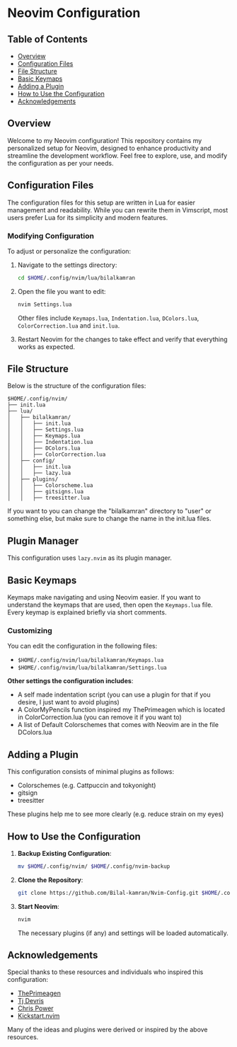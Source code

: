 # Neovim Configuration

## Table of Contents
- [Overview](#overview)
- [Configuration Files](#configuration-files)
- [File Structure](#file-structure)
- [Basic Keymaps](#basic-keymaps)
- [Adding a Plugin](#adding-a-plugin)
- [How to Use the Configuration](#how-to-use-the-configuration)
- [Acknowledgements](#acknowledgements)

## Overview
Welcome to my Neovim configuration! This repository contains my personalized setup for Neovim, designed to enhance productivity and streamline the development workflow. Feel free to explore, use, and modify the configuration as per your needs.

## Configuration Files
The configuration files for this setup are written in Lua for easier management and readability. While you can rewrite them in Vimscript, most users prefer Lua for its simplicity and modern features.

### Modifying Configuration
To adjust or personalize the configuration:

1. Navigate to the settings directory:
   ```sh
   cd $HOME/.config/nvim/lua/bilalkamran
   ```
2. Open the file you want to edit:
   ```sh
   nvim Settings.lua
   ```
   Other files include `Keymaps.lua`, `Indentation.lua`, `DColors.lua`, `ColorCorrection.lua` and `init.lua`.

3. Restart Neovim for the changes to take effect and verify that everything works as expected.

## File Structure
Below is the structure of the configuration files:

```
$HOME/.config/nvim/
├── init.lua
├── lua/
│   ├── bilalkamran/
│   │   ├── init.lua
│   │   ├── Settings.lua
│   │   ├── Keymaps.lua
│   │   ├── Indentation.lua
│   │   ├── DColors.lua
│   │   ├── ColorCorrection.lua
│   ├── config/
│   │   ├── init.lua
│   │   ├── lazy.lua
│   ├── plugins/
│   │   ├── Colorscheme.lua
│   │   ├── gitsigns.lua
│   │   ├── treesitter.lua
```
If you want to you can change the "bilalkamran" directory to "user" or something else, but make sure to change the name in the init.lua files.

## Plugin Manager
This configuration uses `lazy.nvim` as its plugin manager.

## Basic Keymaps
Keymaps make navigating and using Neovim easier. If you want to understand the keymaps that are used,
then open the `Keymaps.lua` file. Every keymap is explained briefly via short comments.

### Customizing
You can edit the configuration in the following files:
- `$HOME/.config/nvim/lua/bilalkamran/Keymaps.lua`
- `$HOME/.config/nvim/lua/bilalkamran/Settings.lua`

**Other settings the configuration includes**:
- A self made indentation script (you can use a plugin for that if you desire, I just want to avoid plugins)
- A ColorMyPencils function inspired my ThePrimeagen which is located in ColorCorrection.lua (you can remove it if you want to)
- A list of Default Colorschemes that comes with Neovim are in the file DColors.lua

## Adding a Plugin
This configuration consists of minimal plugins as follows:
- Colorschemes (e.g. Cattpuccin and tokyonight)
- gitsign
- treesitter

These plugins help me to see more clearly (e.g. reduce strain on my eyes)

## How to Use the Configuration

1. **Backup Existing Configuration**:
   ```sh
   mv $HOME/.config/nvim/ $HOME/.config/nvim-backup
   ```
2. **Clone the Repository**:
   ```sh
   git clone https://github.com/Bilal-kamran/Nvim-Config.git $HOME/.config/nvim
   ```
3. **Start Neovim**:
   ```sh
   nvim
   ```
   The necessary plugins (if any) and settings will be loaded automatically.

## Acknowledgements
Special thanks to these resources and individuals who inspired this configuration:

- [ThePrimeagen](https://github.com/ThePrimeagen)
- [Tj Devris](https://github.com/tjdevries)
- [Chris Power](https://github.com/cpow)
- [Kickstart.nvim](https://github.com/nvim-lua/kickstart.nvim)

Many of the ideas and plugins were derived or inspired by the above resources.
